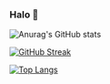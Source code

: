### Halo 👋


![Anurag's GitHub stats](https://github-readme-stats.vercel.app/api?username=alfinkresna&show_icons=true&theme=tokyonight)

[![GitHub Streak](https://github-readme-streak-stats.herokuapp.com?user=alfinkresna&theme=react&date_format=j%20M%5B%20Y%5D)](https://git.io/streak-stats)

[![Top Langs](https://github-readme-stats.vercel.app/api/top-langs/?username=alfinkresna&layout=compact)](https://github.com/anuraghazra/github-readme-stats)
